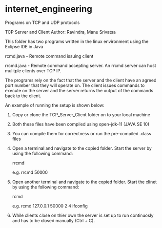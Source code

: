 # internet_engineering
Programs on TCP and UDP protocols

TCP Server and Client
Author: Ravindra, Manu Srivatsa

This folder has two programs written in the linux environment using  the Eclipse IDE in Java

rcmd.java - Remote command issuing client

rrcmd.java - Remote command accepting server. An rrcmd server can host mulitple clients over TCP IP. 

The programs rely on the fact that the server and the client have an agreed port number that they will operate on.
The client issues commands to execute on the server and the server returns the output of the commands back to the client. 

An example of running the setup is shown below:

1. Copy or clone the TCP_Server_Client folder on to your local machine
2. Both these files have been compiled using open-jdk-11 (JAVA SE 10)
3. You can compile them for correctness or run the pre-compiled .class files
4. Open a terminal and navigate to the copied folder. Start the server by using the following command:

   rrcmd <portnumber>
   
   e.g. rrcmd 50000

5. Open another terminal and navigate to the copied folder. Start the clinet by using the following command:

   rcmd <ipaddressOfServer> <portnumber> <numberOfTimesToExecuteCommand> <TimeDelayInSecondsRuns> <command>
   
   e.g. rcmd 127.0.0.1 50000 2 4 ifconfig

6. While clients close on thier own the server is set up to run continuosly and has to be closed manually (Ctrl + C).
